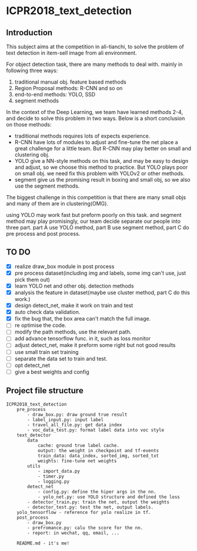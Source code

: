 # ICPR2018_text_detection

## Introduction
This subject aims at the competition in ali-tianchi, to solve the problem of text detection in item-sell image from ali environment.

For object detection task, there are many methods to deal with. mainly in following three ways:

1. traditional manual obj. feature based methods
2. Region Proposal methods: R-CNN and so on
3. end-to-end methods: YOLO, SSD 
4. segment methods

In the context of the Deep Learning, we team have learned methods 2-4, and decide to solve this problem in two ways. Below is a short conclusion on those methods:

- traditional methods requires lots of expects experience. 
- R-CNN have lots of modules to adjust and fine-tune the net place a great challenge for a little team. But R-CNN may play better on small and clustering obj.
- YOLO give a NN-style methods on this task, and may be easy to design and adjust, so we choose this method to practice. But YOLO plays poor on small obj. we need fix this problem with YOLOv2 or other methods.
- segment give us the promising result in boxing and small obj, so we also use the segment methods.

The biggest challenge in this competition is that there are many small objs and many of them are in clustering(OMG).

using YOLO may work fast but preform poorly on this task. and segment method may play promisingly, our team decide separate our people into three part. part A use YOLO method, part B use segment method, part C do pre process and post process.

## TO DO
- [x] realize draw_box module in post process
- [x] pre process dataset(including img and labels, some img can't use, just pick them out)
- [x] learn YOLO net and other obj. detection methods
- [x] analysis the feature in dataset(maybe use cluster method, part C do this work.) 
- [x] design detect_net, make it work on train and test
- [x] auto check data validation.
- [x] fix the bug that, the box area can't match the full image.
- [ ] re optimise the code. 
- [ ] modify the path methods, use the relevant path.
- [ ] add advance tensorflow func. in it, such as loss monitor
- [ ] adjust detect_net, make it preform some right but not good results
- [ ] use small train set training
- [ ] separate the data set to train and test.
- [ ] opt detect_net
- [ ] give a best weights and config

## Project file structure

```
ICPR2018_text_detection
	pre_process
		- draw_box.py: draw ground true result
		- label_input.py: input label 
		- travel_all_file.py: get data index
		- voc_data_test.py: format label data into voc style
	text_detector
		data
			cache: ground true label cache.
			output: the weight in checkpoint and tf-events
			train_data: data_index, sorted_img, sorted_txt
			weights: fine-tune net weights
		utils
			- import_data.py
			- timer.py
			- logging.py
		detect_net
			- config.py: define the hiper args in the nn.
			- yolo_net.py: use YOLO structure and defined the loss
		- detector_train.py: train the net, output the weights
		- detector_test.py: test the net, output labels.
	yolo_tensorflow - reference for yolo realize in tf.
	post_process
		- draw_box.py
		- prefromance.py: calu the score for the nn.
		- report: in wechat, qq, email, ...
		
	README.md - it's me!
```

